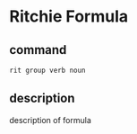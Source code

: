 # Ritchie Formula

## command

```bash
rit group verb noun
```

## description

description of formula
